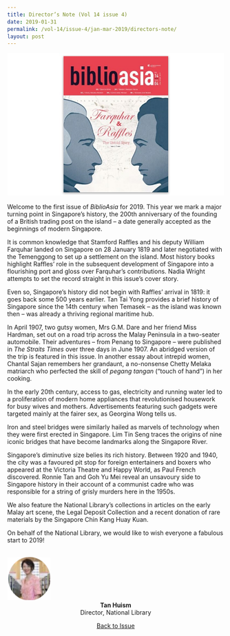 ```yaml
---
title: Director’s Note (Vol 14 issue 4)
date: 2019-01-31
permalink: /vol-14/issue-4/jan-mar-2019/directors-note/
layout: post
---
```

<img src="/images/Vol-14-issue-4/vol14_iss4.JPG">

Welcome to the first issue of *BiblioAsia* for 2019. This year we mark a major turning point in Singapore’s history, the 200th anniversary of the founding of a British trading post on the island – a date generally accepted as the beginnings of modern Singapore.

It is common knowledge that Stamford Raffles and his deputy William Farquhar landed on Singapore on 28 January 1819 and later negotiated with the Temenggong to set up a settlement on the island. Most history books highlight Raffles’ role in the subsequent development of Singapore into a flourishing port and gloss over Farquhar’s contributions. Nadia Wright attempts to set the record straight in this issue’s cover story.

Even so, Singapore’s history did not begin with Raffles’ arrival in 1819: it goes back some 500 years earlier. Tan Tai Yong provides a brief history of Singapore since the 14th century when Temasek – as the island was known then – was already a thriving regional maritime hub.

In April 1907, two gutsy women, Mrs G.M. Dare and her friend Miss Hardman, set out on a road trip across the Malay Peninsula in a two-seater automobile. Their adventures – from Penang to Singapore – were published in *The Straits Times* over three days in June 1907. An abridged version of the trip is featured in this issue. In another essay about intrepid women, Chantal Sajan remembers her grandaunt, a no-nonsense Chetty Melaka matriarch who perfected the skill of *pegang tangan* (“touch of hand”) in her cooking.

In the early 20th century, access to gas, electricity and running water led to a proliferation of modern home appliances that revolutionised housework for busy wives and mothers. Advertisements featuring such gadgets were targeted mainly at the fairer sex, as Georgina Wong tells us.

Iron and steel bridges were similarly hailed as marvels of technology when they were first erected in Singapore. Lim Tin Seng traces the origins of nine iconic bridges that have become landmarks along the Singapore River.

Singapore’s diminutive size belies its rich history. Between 1920 and 1940, the city was a favoured pit stop for foreign entertainers and boxers who appeared at the Victoria Theatre and Happy World, as Paul French discovered. Ronnie Tan and Goh Yu Mei reveal an unsavoury side to Singapore history in their account of a communist cadre who was responsible for a string of grisly murders here in the 1950s.

We also feature the National Library’s collections in articles on the early Malay art scene, the Legal Deposit Collection and a recent donation of rare materials by the Singapore Chin Kang Huay Kuan.

On behalf of the National Library, we would like to wish everyone a fabulous start to 2019!

<br>
<img src="/images/Vol-14-issue-4/tan.JPG" style="width: 100px; height: 100px;">
<center>
<b>Tan Huism</b><br>
Director, National Library
</center>

<a href="https://biblioasia.nlb.gov.sg/vol-14/issue-4/jan-mar-2019/"><center>Back to Issue</center></a>